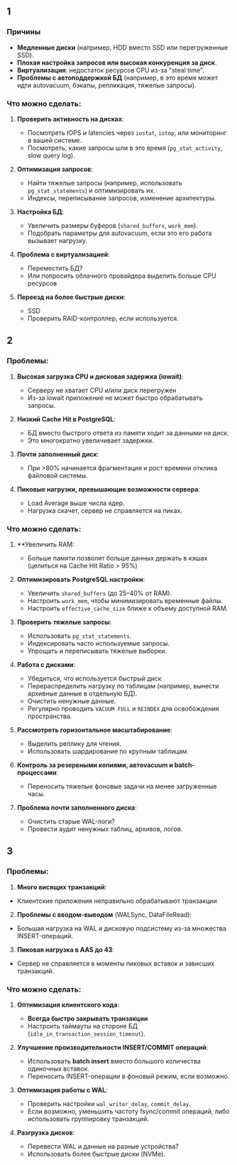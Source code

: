## 1

### Причины

- **Медленные диски** (например, HDD вместо SSD или перегруженные SSD).
- **Плохая настройка запросов или высокая конкуренция за диск**.
- **Виртуализация**: недостаток ресурсов CPU из-за "steal time".
- **Проблемы с автоподдержкой БД** (например, в это время может идти autovacuum, бэкапы, репликация, тяжелые запросы).

### Что можно сделать:

1. **Проверить активность на дисках**:
    - Посмотреть IOPS и latencies через `iostat`, `iotop`, или мониторинг в вашей системе.
    - Посмотреть, какие запросы шли в это время (`pg_stat_activity`, slow query log).
        
2. **Оптимизация запросов**:
    - Найти тяжелые запросы (например, использовать `pg_stat_statements`) и оптимизировать их.
    - Индексы, переписывание запросов, изменение архитектуры.
    
3. **Настройка БД**:
    - Увеличить размеры буферов (`shared_buffers`, `work_mem`).
    - Подобрать параметры для autovacuum, если это его работа вызывает нагрузку.
    
4. **Проблема с виртуализацией**:
    - Переместить БД?
    - Или попросить облачного провайдера выделить больше CPU ресурсов 
    
5. **Переезд на более быстрые диски**:
    - SSD
    - Проверить RAID-контроллер, если используется.


## 2

### Проблемы:

1. **Высокая загрузка CPU и дисковая задержка (iowait)**:
	- Серверу не хватает CPU и/или диск перегружен
	- Из-за iowait приложение не может быстро обрабатывать запросы.

2. **Низкий Cache Hit в PostgreSQL**:
	- БД вместо быстрого ответа из памяти ходит за данными на диск.
	- Это многократно увеличивает задержки.

3. **Почти заполненный диск**:
	- При >80% начинается фрагментация и рост времени отклика файловой системы.

4. **Пиковые нагрузки, превышающие возможности сервера**:
	- Load Average выше числа ядер.
	- Нагрузка скачет, сервер не справляется на пиках.

### Что можно сделать:

1. **Увеличить RAM:
    - Больше памяти позволит больше данных держать в кэшах (целиться на Cache Hit Ratio > 95%)
        
2. **Оптимизировать PostgreSQL настройки**:
    - Увеличить `shared_buffers` (до 25–40% от RAM).
    - Настроить `work_mem`, чтобы минимизировать временные файлы.
    - Настроить `effective_cache_size` ближе к объему доступной RAM.
        
3. **Проверить тяжелые запросы**:
    - Использовать `pg_stat_statements`.
    - Индексировать часто используемые запросы.
    - Упрощать и переписывать тяжелые выборки.
        
4. **Работа с дисками**:
    - Убедиться, что используется быстрый диск
    - Перераспределить нагрузку по таблицам (например, вынести архивные данные в отдельную БД).
    - Очистить ненужные данные.
    - Регулярно проводить `VACUUM FULL` и `REINDEX` для освобождения пространства.
        
5. **Рассмотреть горизонтальное масштабирование**:
    - Выделить реплику для чтения.
    - Использовать шардирование по крупным таблицам.
  
6. **Контроль за резервными копиями, автovacuum и batch-процессами**:
    - Переносить тяжелые фоновые задачи на менее загруженные часы.

7. **Проблема почти заполненного диска**:
    - Очистить старые WAL-логи?
    - Провести аудит ненужных таблиц, архивов, логов.

## 3

### Проблемы:

1. **Много висящих транзакций**:
- Клиентские приложения неправильно обрабатывают транзакции

2. **Проблемы с вводом-выводом** (WALSync, DataFileRead):
- Большая нагрузка на WAL и дисковую подсистему из-за множества INSERT-операций.

3. **Пиковая нагрузка в AAS до 43**:
- Сервер не справляется в моменты пиковых вставок и зависших транзакций.


### Что можно сделать:

1. **Оптимизация клиентского кода**:
    - **Всегда быстро закрывать транзакции**
    - Настроить таймауты на стороне БД (`idle_in_transaction_session_timeout`).
        
2. **Улучшение производительности INSERT/COMMIT операций**:
    - Использовать **batch insert** вместо большого количества одиночных вставок.
    - Переносить INSERT-операции в фоновый режим, если возможно.

3. **Оптимизация работы с WAL**:    
    - Проверить настройки `wal_writer_delay`, `commit_delay`.
    - Если возможно, уменьшить частоту fsync/commit операций, либо использовать группировку транзакций.
    
4. **Разгрузка дисков**:
    - Перевести WAL и данные на разные устройства?
    - Использовать более быстрые диски (NVMe).
    